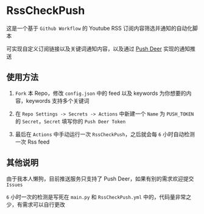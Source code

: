 # RssCheckPush

这是一个基于 `Github Workflow` 的 Youtube RSS 订阅内容筛选并通知的自动化脚本

可实现自定义订阅链接以及关键词通知内容，以及通过 [Push Deer](http://www.pushdeer.com/) 实现的通知推送


## 使用方法

1. `Fork` 本 Repo，修改 `config.json` 中的 feed 以及 keywords 为你想要的内容，keywords 支持多个关键词

2. 在 `Repo Settings -> Secrets -> Actions` 中新建一个 `Name` 为 `PUSH_TOKEN` 的 `Secret`，`Secret` 填写你的 `Push Deer Token`

3. 最后在 `Actions` 中手动运行一次 `RssCheckPush`，之后就会每 `6` 小时自动检测一次 Rss feed

## 其他说明

由于我本人懒狗，目前推送服务只支持了 Push Deer，如果有别的需求欢迎提交 `Issues`

`6` 小时一次的检测是写死在 `main.py` 和 `RssCheckPush.yml` 中的，代码量非常之少，有需求可以自行更改
